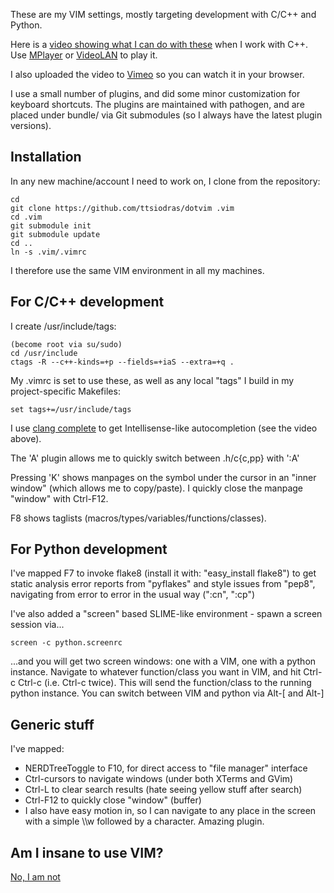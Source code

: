 
These are my VIM settings, mostly targeting development with C/C++ and Python.

Here is a [video showing what I can do with these](http://www.mediafire.com/?ge1imhbivswsixr) when I work with C++. Use [MPlayer](http://www.mplayerhq.hu) or [VideoLAN](http://www.videolan.org/) to play it.

I also uploaded the video to [Vimeo](http://vimeo.com/37875339) so you can watch it in your browser.

I use a small number of plugins, and did some minor customization for keyboard shortcuts.
The plugins are maintained with pathogen, and are placed under bundle/ via Git submodules 
(so I always have the latest plugin versions). 

Installation
-------------

In any new machine/account I need to work on, I clone from the repository:

    cd 
    git clone https://github.com/ttsiodras/dotvim .vim
    cd .vim
    git submodule init
    git submodule update
    cd ..
    ln -s .vim/.vimrc

I therefore use the same VIM environment in all my machines.

For C/C++ development
---------------------

I create /usr/include/tags:

    (become root via su/sudo)
    cd /usr/include
    ctags -R --c++-kinds=+p --fields=+iaS --extra=+q .

My .vimrc is set to use these, as well as any local "tags" I build
in my project-specific Makefiles:

    set tags+=/usr/include/tags

I use [clang complete](http://www.vim.org/scripts/script.php?script_id=3302)
  to get Intellisense-like autocompletion (see the video above).

The 'A' plugin allows me to quickly switch between .h/c{c,pp} with ':A'

Pressing 'K' shows manpages on the symbol under the cursor in an "inner window" 
(which allows me to copy/paste). I quickly close the manpage "window" with Ctrl-F12.

F8 shows taglists (macros/types/variables/functions/classes).

For Python development
----------------------

I've mapped F7 to invoke flake8 (install it with: "easy_install flake8") to get 
static analysis error reports from "pyflakes" and style issues from "pep8", navigating
from error to error in the usual way (":cn", ":cp")

I've also added a "screen" based SLIME-like environment - spawn a screen session
via...

    screen -c python.screenrc

...and you will get two screen windows: one with a VIM, one with a python instance.
Navigate to whatever function/class you want in VIM, and hit Ctrl-c Ctrl-c (i.e.
Ctrl-c twice). This will send the function/class to the running python instance.
You can switch between VIM and python via Alt-[ and Alt-]

Generic stuff
-------------

I've mapped:

-    NERDTreeToggle to F10, for direct access to "file manager" interface
-    Ctrl-cursors to navigate windows (under both XTerms and GVim)
-    Ctrl-L to clear search results (hate seeing yellow stuff after search)
-    Ctrl-F12 to quickly close "window" (buffer)
- I also have easy motion in, so I can navigate to any place in the screen
  with a simple \\\\w followed by a character. Amazing plugin.

Am I insane to use VIM?
-----------------------
[No, I am not](http://www.viemu.com/a-why-vi-vim.html)
